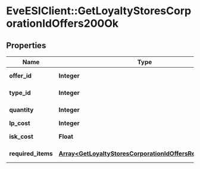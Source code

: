 # EveESIClient::GetLoyaltyStoresCorporationIdOffers200Ok

## Properties
Name | Type | Description | Notes
------------ | ------------- | ------------- | -------------
**offer_id** | **Integer** | offer_id integer | 
**type_id** | **Integer** | type_id integer | 
**quantity** | **Integer** | quantity integer | 
**lp_cost** | **Integer** | lp_cost integer | 
**isk_cost** | **Float** | isk_cost number | 
**required_items** | [**Array&lt;GetLoyaltyStoresCorporationIdOffersRequiredItem&gt;**](GetLoyaltyStoresCorporationIdOffersRequiredItem.md) | required_items array | 


